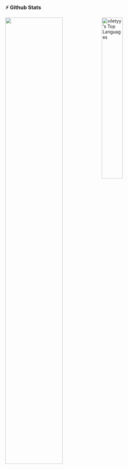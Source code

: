 ### :zap: Github Stats
<img align="left" src="https://github-readme-stats.vercel.app/api?username=viletyy&show_icons=true&theme=dark" width="60%" />
<img src="https://github-readme-stats.vercel.app/api/top-langs/?username=anuraghazra&hide=Astro,javascript,typescript,css,GLSL,html,Assembly,Rust,Python,Scala,Ada,Visual%20Basic%20.NET,Haxe,D,Objective-C&layout=compact&theme=dark" width="36%" alt="viletyy's Top Languages" />
